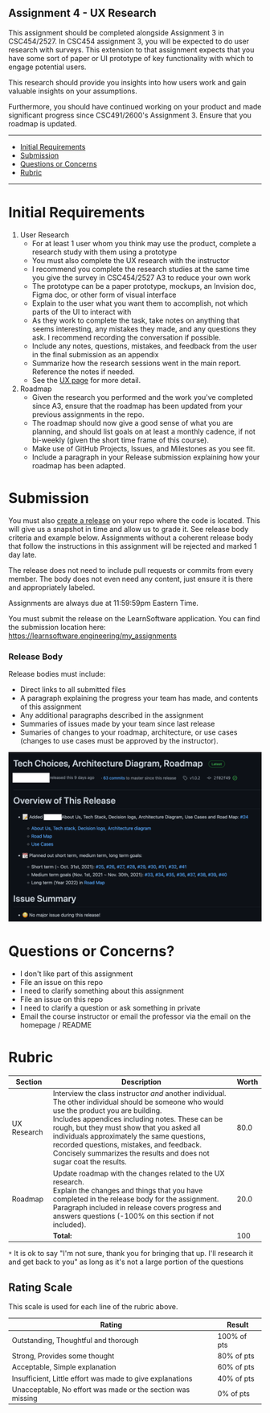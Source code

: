 Assignment 4 - UX Research
---

This assignment should be completed alongside Assignment 3 in CSC454/2527. In CSC454 assignment 3, you will be expected to do user research with surveys. This extension to that assignment expects that you have some sort of paper or UI prototype of key functionality with which to engage potential users.

This research should provide you insights into how users work and gain valuable insights on your assumptions.

Furthermore, you should have continued working on your product and made significant progress since CSC491/2600's Assignment 3. Ensure that you roadmap is updated.

---

- [Initial Requirements](#initial-requirements)
- [Submission](#submission)
- [Questions or Concerns](#questions-or-concerns)
- [Rubric](#rubric)

---

# Initial Requirements

1. User Research
    - For at least 1 user whom you think may use the product, complete a research study with them using a prototype
    - You must also complete the UX research with the instructor
    - I recommend you complete the research studies at the same time you give the survey in CSC454/2527 A3 to reduce your own work
    - The prototype can be a paper prototype, mockups, an Invision doc, Figma doc, or other form of visual interface
    - Explain to the user what you want them to accomplish, not which parts of the UI to interact with
    - As they work to complete the task, take notes on anything that seems interesting, any mistakes they made, and any questions they ask. I recommend recording the conversation if possible.
    - Include any notes, questions, mistakes, and feedback from the user in the final submission as an appendix
    - Summarize how the research sessions went in the main report. Reference the notes if needed.
    - See the [UX page](./ux.md) for more detail.
2. Roadmap
    - Given the research you performed and the work you've completed since A3, ensure that the roadmap has been updated from your previous assignments in the repo.
    - The roadmap should now give a good sense of what you are planning, and should list goals on at least a monthly cadence, if not bi-weekly (given the short time frame of this course).
    - Make use of GitHub Projects, Issues, and Milestones as you see fit.
    - Include a paragraph in your Release submission explaining how your roadmap has been adapted.

# Submission

You must also [create a release](https://help.github.com/en/articles/creating-releases) on your repo where the code is located.
This will give us a snapshot in time and allow us to grade it. See release body criteria and example below. Assignments without a coherent release body that follow the instructions in this assignment will be rejected and marked 1 day late.

The release does not need to include pull requests or commits from every member. The body does not even need any content, just ensure it is there and appropriately labeled.

Assignments are always due at 11:59:59pm Eastern Time.

You must submit the release on the LearnSoftware application. You can find the submission location here: <https://learnsoftware.engineering/my_assignments>

### Release Body

Release bodies must include:
- Direct links to all submitted files
- A paragraph explaining the progress your team has made, and contents of this assignment
- Any additional paragraphs described in the assignment
- Summaries of issues made by your team since last release
- Sumaries of changes to your roadmap, architecture, or use cases (changes to use cases must be approved by the instructor).

![Example release body demonstrating the written instructions](./img/release.png)

# Questions or Concerns?

- I don't like part of this assignment
 - File an issue on this repo
- I need to clarify something about this assignment
 - File an issue on this repo
- I need to clarify a question or ask something in private
 - Email the course instructor or email the professor via the email on the homepage / README

# Rubric
 
<!-- RUBRIC START --> 

| Section | Description | Worth |
| --- | --- | --- |
| UX Research | Interview the class instructor _and_ another individual. The other individual should be someone who would use the product you are building.<br>Includes appendices including notes. These can be rough, but they must show that you asked all individuals approximately the same questions, recorded questions, mistakes, and feedback.<br>Concisely summarizes the results and does not sugar coat the results. | 80.0 |
| Roadmap | Update roadmap with the changes related to the UX research.<br>Explain the changes and things that you have completed in the release body for the assignment.<br>Paragraph included in release covers progress and answers questions (-100% on this section if not included). | 20.0 |
| | **Total:** | 100 |

 <!-- RUBRIC END -->

`*` It is ok to say "I'm not sure, thank you for bringing that up. I'll research it and get back to you" as long as it's not a large portion of the questions

## Rating Scale

This scale is used for each line of the rubric above.


| Rating | Result |
| --- | --- |
| Outstanding, Thoughtful and thorough | 100% of pts | 
| Strong, Provides some thought | 80% of pts |
| Acceptable, Simple explanation | 60% of pts |
| Insufficient, Little effort was made to give explanations | 40% of pts |
| Unacceptable, No effort was made or the section was missing | 0% of pts |
